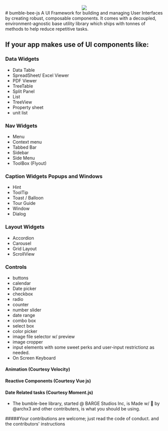 <div style="text-align:center; width 100%"><img style="text-align:center; width 100%" src ="https://lh3.googleusercontent.com/1pVi_86WVsqT87d1M36nUB17aX67A7m0kZK5K0ERx9JqFQ7ZsOAXEmwmUsRon6sDfnPk2NFKcf7_-tarkvdClHvjoal2fHSBYgLCJ5buJ-YvREB9T1PHfDvvFez9yKUGfHbS5_xs" /></div>
# bumble-bee-js
A UI Framework for building and managing User Interfaces by creating robust, composable components.
It comes with a decoupled, environment-agnostic base utility library which ships with tonnes of methods 
to help reduce repetitive tasks.

If your app makes use of UI components like:
------------------------------ 

### Data Widgets
 - Data Table
 - SpreadSheet/ Excel Viewer
 - PDF Viewer
 - TreeTable
 - Split Panel
 - List
 - TreeView
 - Property sheet
 - unit list
 
### Nav Widgets
 - Menu
 - Context menu
 - Tabbed Bar
 - Sidebar
 - Side Menu
 - ToolBox (Flyout)
 
### Caption Widgets Popups and Windows
 - Hint
 - ToolTip
 - Toast / Balloon
 - Tour Guide
 - Window
 - Dialog
 
### Layout Widgets
 -  Accordion
 -  Carousel
 -  Grid Layout
 -  ScrollView
  
### Controls
 -  buttons
 -  calendar
 -  Date picker
 -  checkbox
 -  radio
 -  counter
 -  number slider
 -  date range
 -  combo box
 -  select box
 -  color picker
 -  image file selector w/ preview
 -  image cropper
 -  input elements with some sweet perks and user-input restrictionz as needed.
 - On Screen Keyboard

#### Animation (Courtesy Velocity)
#### Reactive Components (Courtesy Vue js) 
#### Date Related tasks (Courtesy Moment.js) 
 
 * The bumble-bee library, started @ BARGE Studios Inc, is Made w/ :yellow_heart: by @archx3 and other contributers, is what you should be using.
 
 #####Your contributions are welcome; just read the code of conduct. and the contributors' instructions
 
 